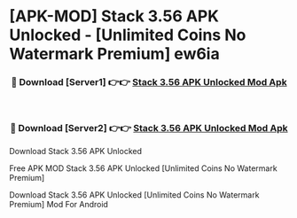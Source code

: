 # [APK-MOD] Stack 3.56 APK Unlocked - [Unlimited Coins No Watermark Premium] ew6ia



<div align="center">
<h3>🔴 Download [Server1] 👉👉 <a href="https://momento.my/?title=Stack_3.56_APK_Unlocked">Stack 3.56 APK Unlocked Mod Apk</a></h3><br>

<h3>🔴 Download [Server2] 👉👉 <a href="https://momento.my/?title=Stack_3.56_APK_Unlocked">Stack 3.56 APK Unlocked Mod Apk</a></h3>
</div>



Download Stack 3.56 APK Unlocked 

Free APK MOD Stack 3.56 APK Unlocked [Unlimited Coins No Watermark Premium]

Download Stack 3.56 APK Unlocked [Unlimited Coins No Watermark Premium] Mod For Android
